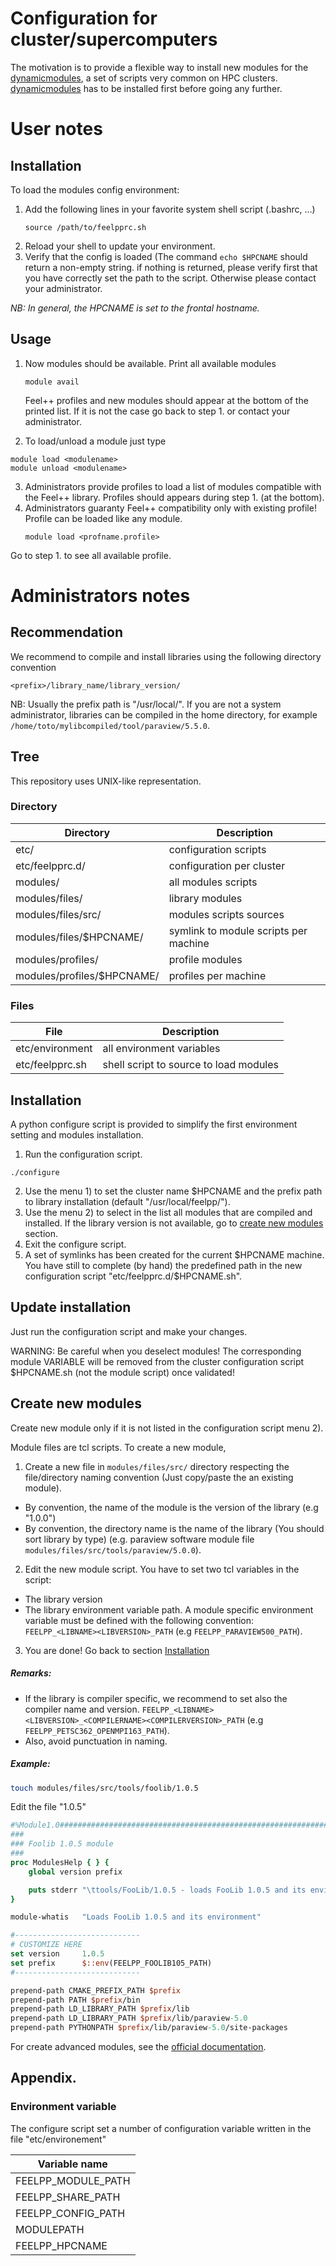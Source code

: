 Configuration for cluster/supercomputers
========================================

The motivation is to provide a flexible way to install
new modules for the [dynamicmodules](http://modules.sourceforge.net/),
a set of scripts very common on HPC clusters. 
[dynamicmodules](http://modules.sourceforge.net/) has to be installed first
before going any further.

# User notes

## Installation

To load the modules config environment:

1. Add the following lines in your favorite system shell script (.bashrc, ...)
   ```
   source /path/to/feelpprc.sh
   ```
2. Reload your shell to update your environment.
3. Verify that the config is loaded (The command `echo $HPCNAME` should return a non-empty string.
   if nothing is returned, please verify first that you have correctly set the path
   to the script. Otherwise please contact your administrator.

_NB: In general, the HPCNAME is set to the frontal hostname._

## Usage

1. Now modules should be available. Print all available modules
   ```
   module avail
   ```
   Feel++ profiles and new modules should appear at the bottom of the
   printed list.
   If it is not the case go back to step 1. or contact your administrator.

2. To load/unload a module just type
  ```
  module load <modulename>
  module unload <modulename>
  ```

3. Administrators provide profiles to load a list of modules
   compatible with the Feel++ library. Profiles should appears during step 1. (at the bottom).
4. Administrators guaranty Feel++ compatibility only with existing profile!
   Profile can be loaded like any module.
   ```
   module load <profname.profile>
   ```
Go to step 1. to see all available profile.

# Administrators notes

## Recommendation

We recommend to compile and install libraries using the following directory
convention
```
<prefix>/library_name/library_version/
```
NB: Usually the prefix path is "/usr/local/". If you are not a system administrator,
libraries can be compiled in the home directory, for example
`/home/toto/mylibcompiled/tool/paraview/5.5.0`.

## Tree

This repository uses UNIX-like representation.

### Directory

| Directory                  | Description                    |
| -------------------------- | ------------------------------ |
| etc/                       | configuration scripts            |
| etc/feelpprc.d/            | configuration per cluster        |
| modules/                   | all modules scripts             |
| modules/files/             | library modules                    |
| modules/files/src/          | modules scripts sources                |
| modules/files/$HPCNAME/  | symlink to module scripts per machine |
| modules/profiles/            | profile modules  |
| modules/profiles/$HPCNAME/ | profiles per machine           |

### Files

| File                 | Description                    |
| -------------------------- | ------------------------------ |
| etc/environment | all environment variables |
| etc/feelpprc.sh | shell script to source to load modules |

## Installation

A python configure script is provided to simplify the first environment setting
and modules installation.

1. Run the configuration script.
```
./configure
```
2. Use the menu 1) to set the cluster name $HPCNAME and the prefix path to
   library installation (default "/usr/local/feelpp/").
3. Use the menu 2) to select in the list all modules that are compiled and
   installed.  If the library version is not available, go to [create new
   modules](##Create_new_modules) section.
4. Exit the configure script.
5. A set of symlinks has been created for the current $HPCNAME machine.  You
   have still to complete (by hand) the predefined path in the new
   configuration script "etc/feelpprc.d/$HPCNAME.sh".

## Update installation

Just run the configuration script and make your changes.

WARNING: Be careful when you deselect modules! The corresponding module
VARIABLE will be removed from the cluster configuration script $HPCNAME.sh (not
the module script) once validated!

## Create new modules

Create new module only if it is not listed in the configuration script menu 2).

Module files are tcl scripts. To create a new module,

1. Create a new file in `modules/files/src/` directory respecting the
   file/directory naming convention (Just copy/paste the an existing module).
  - By convention, the name of the module is the version of the library (e.g
    "1.0.0")
  - By convention, the directory name is the name of the library (You should
    sort library by type)  (e.g. paraview software module file
    `modules/files/src/tools/paraview/5.0.0`).

2. Edit the new module script. You have to set two tcl variables in the script:
  - The library version
  - The library environment variable path. A module specific environment
    variable must be defined with the following convention:
    `FEELPP_<LIBNAME><LIBVERSION>_PATH` (e.g `FEELPP_PARAVIEW500_PATH`).

3. You are done! Go back to section [Installation](##Installation)

##### Remarks:
- If the library is compiler specific, we recommend to set also the compiler
  name and version.
  `FEELPP_<LIBNAME><LIBVERSION>_<COMPILERNAME><COMPILERVERSION>_PATH` (e.g
  `FEELPP_PETSC362_OPENMPI163_PATH`).
- Also, avoid punctuation in naming.

##### Example:

```bash
touch modules/files/src/tools/foolib/1.0.5
```

Edit the file "1.0.5"

```tcl
#%Module1.0#####################################################################
###
### Foolib 1.0.5 module
###
proc ModulesHelp { } {
    global version prefix

    puts stderr "\ttools/FooLib/1.0.5 - loads FooLib 1.0.5 and its environment"
}

module-whatis   "Loads FooLib 1.0.5 and its environment"

#----------------------------
# CUSTOMIZE HERE
set version     1.0.5
set prefix      $::env(FEELPP_FOOLIB105_PATH)
#----------------------------

prepend-path CMAKE_PREFIX_PATH $prefix
prepend-path PATH $prefix/bin
prepend-path LD_LIBRARY_PATH $prefix/lib
prepend-path LD_LIBRARY_PATH $prefix/lib/paraview-5.0
prepend-path PYTHONPATH $prefix/lib/paraview-5.0/site-packages
```

For create advanced modules, see the [official
documentation](http://modules.sourceforge.net/man/modulefile.html).

## Appendix.

### Environment variable

The configure script set a number of configuration variable written in the file
"etc/environement"

| Variable name  |
| ---            |
| FEELPP_MODULE_PATH |
| FEELPP_SHARE_PATH |
| FEELPP_CONFIG_PATH |
| MODULEPATH     |
| FEELPP_HPCNAME |
